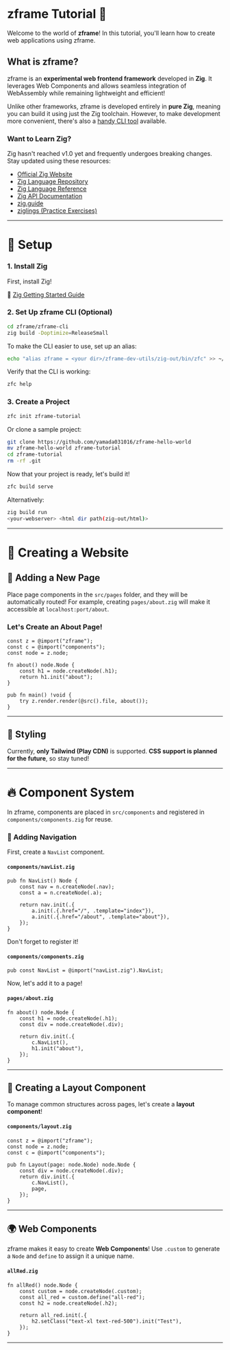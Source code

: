# zframe Tutorial 🚀

Welcome to the world of **zframe**! In this tutorial, you'll learn how to create web applications using zframe.

## What is zframe?

zframe is an **experimental web frontend framework** developed in **Zig**. It leverages Web Components and allows seamless integration of WebAssembly while remaining lightweight and efficient!

Unlike other frameworks, zframe is developed entirely in **pure Zig**, meaning you can build it using just the Zig toolchain. However, to make development more convenient, there's also a [handy CLI tool](https://github.com/yamada031016/zframe-dev-utils) available.

### Want to Learn Zig?

Zig hasn't reached v1.0 yet and frequently undergoes breaking changes. Stay updated using these resources:

- [Official Zig Website](https://ziglang.org/ja-JP/)
- [Zig Language Repository](https://github.com/ziglang/zig)
- [Zig Language Reference](https://ziglang.org/documentation/master/)
- [Zig API Documentation](https://ziglang.org/documentation/master/std/#)
- [zig.guide](https://zig.guide/)
- [ziglings (Practice Exercises)](https://codeberg.org/ziglings/exercises/)

---

# 🚀 Setup

### 1. Install Zig
First, install Zig!

🔗 [Zig Getting Started Guide](https://ziglang.org/learn/getting-started/)

### 2. Set Up zframe CLI (Optional)

```sh
cd zframe/zframe-cli
zig build -Doptimize=ReleaseSmall
```

To make the CLI easier to use, set up an alias:
```sh
echo "alias zframe = <your dir>/zframe-dev-utils/zig-out/bin/zfc" >> ~/.bashrc
```

Verify that the CLI is working:
```sh
zfc help
```

### 3. Create a Project

```sh
zfc init zframe-tutorial
```

Or clone a sample project:

```sh
git clone https://github.com/yamada031016/zframe-hello-world
mv zframe-hello-world zframe-tutorial
cd zframe-tutorial
rm -rf .git
```

Now that your project is ready, let's build it!

```sh
zfc build serve
```

Alternatively:
```sh
zig build run
<your-webserver> <html dir path(zig-out/html)>
```

---

# 🎨 Creating a Website

## 📄 Adding a New Page

Place page components in the `src/pages` folder, and they will be automatically routed! For example, creating `pages/about.zig` will make it accessible at `localhost:port/about`.

### Let's Create an About Page!

```zig
const z = @import("zframe");
const c = @import("components");
const node = z.node;

fn about() node.Node {
    const h1 = node.createNode(.h1);
    return h1.init("about");
}

pub fn main() !void {
    try z.render.render(@src().file, about());
}
```

---

## 🎨 Styling

Currently, **only Tailwind (Play CDN)** is supported.
**CSS support is planned for the future**, so stay tuned!

---

# 🔥 Component System

In zframe, components are placed in `src/components` and registered in `components/components.zig` for reuse.

### 🔗 Adding Navigation

First, create a `NavList` component.

#### `components/navList.zig`
```zig
pub fn NavList() Node {
    const nav = n.createNode(.nav);
    const a = n.createNode(.a);

    return nav.init(.{
        a.init(.{.href="/", .template="index"}),
        a.init(.{.href="/about", .template="about"}),
    });
}
```

Don't forget to register it!

#### `components/components.zig`
```zig
pub const NavList = @import("navList.zig").NavList;
```

Now, let's add it to a page!

#### `pages/about.zig`
```zig
fn about() node.Node {
    const h1 = node.createNode(.h1);
    const div = node.createNode(.div);

    return div.init(.{
        c.NavList(),
        h1.init("about"),
    });
}
```

---

## 📌 Creating a Layout Component

To manage common structures across pages, let's create a **layout component**!

#### `components/layout.zig`
```zig
const z = @import("zframe");
const node = z.node;
const c = @import("components");

pub fn Layout(page: node.Node) node.Node {
    const div = node.createNode(.div);
    return div.init(.{
        c.NavList(),
        page,
    });
}
```

---

## 🌍 Web Components

zframe makes it easy to create **Web Components**!
Use `.custom` to generate a `Node` and `define` to assign it a unique name.

#### `allRed.zig`
```zig
fn allRed() node.Node {
    const custom = node.createNode(.custom);
    const all_red = custom.define("all-red");
    const h2 = node.createNode(.h2);

    return all_red.init(.{
        h2.setClass("text-xl text-red-500").init("Test"),
    });
}
```

---

<!--# 🛠 WebAssembly-->
<!---->
<!--zframe is perfect for leveraging WebAssembly!-->
<!--Stay tuned for more guides on advanced usage.-->
<!---->
<!--Now it's time to bring your ideas to life and build an awesome web app! 🚀-->
